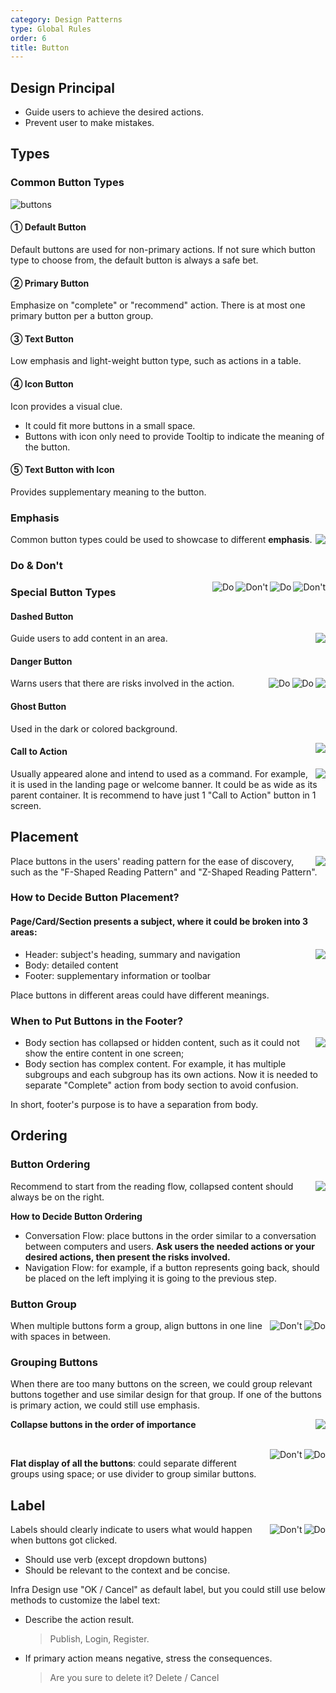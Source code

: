 ```yaml
---
category: Design Patterns
type: Global Rules
order: 6
title: Button
---
```


## Design Principal

- Guide users to achieve the desired actions.
- Prevent user to make mistakes.

## Types

### Common Button Types

<div>
  <img alt="buttons" src="https://gw.alipayobjects.com/mdn/rms_08e378/afts/img/A*wsXrT7yQH2MAAAAAAAAAAABkARQnAQ">
</div>

#### ① Default Button

Default buttons are used for non-primary actions. If not sure which button type to choose from, the default button is always a safe bet.

#### ② Primary Button

Emphasize on "complete" or "recommend" action. There is at most one primary button per a button group.

#### ③ Text Button

Low emphasis and light-weight button type, such as actions in a table.

#### ④ Icon Button

Icon provides a visual clue.

- It could fit more buttons in a small space.
- Buttons with icon only need to provide Tooltip to indicate the meaning of the button.

#### ⑤ Text Button with Icon

Provides supplementary meaning to the button.

### Emphasis

<img class="preview-img no-padding" align="right" src="https://gw.alipayobjects.com/mdn/rms_08e378/afts/img/A*guusTZ6ZPxkAAAAAAAAAAABkARQnAQ">

Common button types could be used to showcase to different **emphasis**.

### Do & Don't

<img class="preview-img no-padding bad" align="right" src="https://gw.alipayobjects.com/mdn/rms_08e378/afts/img/A*di8jS5EWYSIAAAAAAAAAAABkARQnAQ" alt="Don't" description="Don't put more than 1 primary button in the same group.">
<img class="preview-img no-padding good" align="right" src="https://gw.alipayobjects.com/mdn/rms_08e378/afts/img/A*3WUkT5pD1SUAAAAAAAAAAABkARQnAQ" alt="Do" description="1. Emphasiz on the primary action. <br/>2. If there is no primary action, then default buttons is the safest choice.">

<img class="preview-img no-padding bad" align="right" src="https://gw.alipayobjects.com/mdn/rms_08e378/afts/img/A*zBtTRq2xbTYAAAAAAAAAAABkARQnAQ" alt="Don't" description="Put 2 icons in the same button.">
<img class="preview-img no-padding good" align="right" src="https://gw.alipayobjects.com/mdn/rms_08e378/afts/img/A*EpwSTpaGPBgAAAAAAAAAAABkARQnAQ" alt="Do" description="1. Should place the buttons in the order of importance. <br/>2. The less important actions should be place on right or at bottom.">

### Special Button Types

#### Dashed Button

<img class="preview-img no-padding" align="right" src="https://gw.alipayobjects.com/mdn/rms_08e378/afts/img/A*gPmNQ6_YCcoAAAAAAAAAAABkARQnAQ">

Guide users to add content in an area.

#### Danger Button

<img class="preview-img no-padding" align="right" src="https://gw.alipayobjects.com/mdn/rms_08e378/afts/img/A*OvNaQJrmqVMAAAAAAAAAAABkARQnAQ">

<img class="preview-img no-padding good" align="right" src="https://gw.alipayobjects.com/mdn/rms_08e378/afts/img/A*ujcXTqJ_IwwAAAAAAAAAAABkARQnAQ" alt="Do" description="If user's intention is to delete, use danger button to warn this action has risks.">

<img class="preview-img no-padding good" align="right" src="https://gw.alipayobjects.com/mdn/rms_08e378/afts/img/A*o7EySrBPX9oAAAAAAAAAAABkARQnAQ" alt="Do" description="When system does not recommend the deletion action, we could set 'Cancel' as the primary action.">

Warns users that there are risks involved in the action.

#### Ghost Button

Used in the dark or colored background.

<img class="preview-img no-padding" align="right" src="https://gw.alipayobjects.com/mdn/rms_08e378/afts/img/A*-wORTrNJ6YUAAAAAAAAAAABkARQnAQ">

#### Call to Action

<img class="preview-img no-padding" align="right" src="https://gw.alipayobjects.com/mdn/rms_08e378/afts/img/A*32zdRqTjDhYAAAAAAAAAAABkARQnAQ">

Usually appeared alone and intend to used as a command. For example, it is used in the landing page or welcome banner. It could be as wide as its parent container. It is recommend to have just 1 "Call to Action" button in 1 screen.

## Placement

<img class="preview-img no-padding" align="right" src="https://gw.alipayobjects.com/mdn/rms_08e378/afts/img/A*B8D0RJnirLkAAAAAAAAAAABkARQnAQ">

Place buttons in the users' reading pattern for the ease of discovery, such as the "F-Shaped Reading Pattern" and "Z-Shaped Reading Pattern".

### How to Decide Button Placement?

#### Page/Card/Section presents a subject, where it could be broken into 3 areas:

<img class="preview-img no-padding" align="right" src="https://gw.alipayobjects.com/mdn/rms_08e378/afts/img/A*iVZpRpdN_2AAAAAAAAAAAABkARQnAQ">

- Header: subject's heading, summary and navigation
- Body: detailed content
- Footer: supplementary information or toolbar

Place buttons in different areas could have different meanings.

### When to Put Buttons in the Footer?

<img class="preview-img no-padding" align="right" src="https://gw.alipayobjects.com/mdn/rms_08e378/afts/img/A*KGGWQLCBfm0AAAAAAAAAAABkARQnAQ">

- Body section has collapsed or hidden content, such as it could not show the entire content in one screen;
- Body section has complex content. For example, it has multiple subgroups and each subgroup has its own actions. Now it is needed to separate "Complete" action from body section to avoid confusion.

In short, footer's purpose is to have a separation from body.

## Ordering

### Button Ordering

<img class="preview-img no-padding" align="right" src="https://gw.alipayobjects.com/mdn/rms_08e378/afts/img/A*NcPDQI3IX8YAAAAAAAAAAABkARQnAQ">

Recommend to start from the reading flow, collapsed content should always be on the right.

**How to Decide Button Ordering**

- Conversation Flow: place buttons in the order similar to a conversation between computers and users. **Ask users the needed actions or your desired actions, then present the risks involved.**
- Navigation Flow: for example, if a button represents going back, should be placed on the left implying it is going to the previous step.

### Button Group

<img class="preview-img no-padding good" align="right" src="https://gw.alipayobjects.com/mdn/rms_08e378/afts/img/A*tK-AQaE5h1YAAAAAAAAAAABkARQnAQ" alt="Do">

<img class="preview-img no-padding bad" align="right" src="https://gw.alipayobjects.com/mdn/rms_08e378/afts/img/A*_gU7ToHiZz4AAAAAAAAAAABkARQnAQ" alt="Don't" description="When button group has no space in between, it is easy to confuse it with Toggle Button.">

When multiple buttons form a group, align buttons in one line with spaces in between.

### Grouping Buttons

When there are too many buttons on the screen, we could group relevant buttons together and use similar design for that group. If one of the buttons is primary action, we could still use emphasis.

<img class="preview-img no-padding" align="right" src="https://gw.alipayobjects.com/mdn/rms_08e378/afts/img/A*x7YsTafH5osAAAAAAAAAAABkARQnAQ">

**Collapse buttons in the order of importance**

<br />

<img class="preview-img no-padding good" align="right" src="https://gw.alipayobjects.com/mdn/rms_08e378/afts/img/A*Qn-mQKxaQ5kAAAAAAAAAAABkARQnAQ" alt="Do">
<img class="preview-img no-padding bad" align="right" src="https://gw.alipayobjects.com/mdn/rms_08e378/afts/img/A*3bUZRbPiVBEAAAAAAAAAAABkARQnAQ" alt="Don't" description="If buttons are in the same group, no need to add dividers between them.">

**Flat display of all the buttons**: could separate different groups using space; or use divider to group similar buttons.

## Label

<img class="preview-img no-padding good" align="right" src="https://gw.alipayobjects.com/mdn/rms_08e378/afts/img/A*33KsR66zTY8AAAAAAAAAAABkARQnAQ" alt="Do">

<img class="preview-img no-padding bad" align="right" src="https://gw.alipayobjects.com/mdn/rms_08e378/afts/img/A*238RTb4kaPwAAAAAAAAAAABkARQnAQ" alt="Don't" description="Should use verb">

Labels should clearly indicate to users what would happen when buttons got clicked.

- Should use verb (except dropdown buttons)
- Should be relevant to the context and be concise.

Infra Design use "OK / Cancel" as default label, but you could still use below methods to customize the label text:

- Describe the action result.

  > Publish, Login, Register.

- If primary action means negative, stress the consequences.

  > Are you sure to delete it? Delete / Cancel
